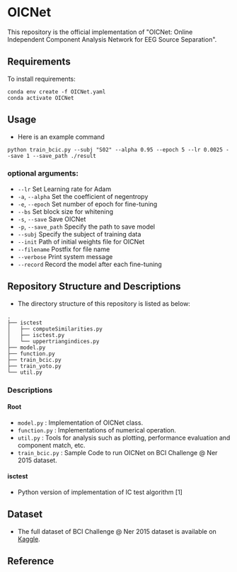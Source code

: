 # OICNet
This repository is the official implementation of "OICNet: Online Independent Component Analysis Network for EEG Source Separation".
## Requirements
To install requirements:
```
conda env create -f OICNet.yaml
conda activate OICNet
```
## Usage
* Here is an example command
```
python train_bcic.py --subj "S02" --alpha 0.95 --epoch 5 --lr 0.0025 --save 1 --save_path ./result 
```
### optional arguments:
* `--lr`                    Set Learning rate for Adam
* `-a`, `--alpha`           Set the coefficient of negentropy
* `-e`, `--epoch`           Set number of epoch for fine-tuning
* `--bs`                    Set block size for whitening
* `-s`,  `--save`           Save OICNet
* `-p`, `--save_path`       Specify the path to save model
* `--subj`                  Specify the subject of training data
* `--init`                  Path of initial weights file for OICNet
* `--filename`              Postfix for file name
* `--verbose`               Print system message
* `--record`                Record the model after each fine-tuning
## Repository Structure and Descriptions
* The directory structure of this repository is listed as below:
```
.
├── isctest
│   ├── computeSimilarities.py
│   ├── isctest.py
│   └── uppertriangindices.py
├── model.py
├── function.py
├── train_bcic.py
├── train_yoto.py
└── util.py
```
### Descriptions
#### Root
* `model.py` : Implementation of OICNet class.
* `function.py` : Implementations of numerical operation.
* `util.py` : Tools for analysis such as plotting, performance evaluation and component match, etc.
* `train_bcic.py` : Sample Code to run OICNet on BCI Challenge @ Ner 2015 dataset.
#### isctest
* Python version of implementation of IC test algorithm [1]
## Dataset
* The full dataset of BCI Challenge @ Ner 2015 dataset is available on [Kaggle](https://www.kaggle.com/c/inria-bci-challenge).
## Reference
